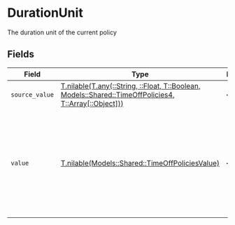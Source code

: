 # DurationUnit

The duration unit of the current policy


## Fields

| Field                                                                                                                                                      | Type                                                                                                                                                       | Required                                                                                                                                                   | Description                                                                                                                                                | Example                                                                                                                                                    |
| ---------------------------------------------------------------------------------------------------------------------------------------------------------- | ---------------------------------------------------------------------------------------------------------------------------------------------------------- | ---------------------------------------------------------------------------------------------------------------------------------------------------------- | ---------------------------------------------------------------------------------------------------------------------------------------------------------- | ---------------------------------------------------------------------------------------------------------------------------------------------------------- |
| `source_value`                                                                                                                                             | [T.nilable(T.any(::String, ::Float, T::Boolean, Models::Shared::TimeOffPolicies4, T::Array[::Object]))](../../models/shared/timeoffpoliciessourcevalue.md) | :heavy_minus_sign:                                                                                                                                         | N/A                                                                                                                                                        |                                                                                                                                                            |
| `value`                                                                                                                                                    | [T.nilable(Models::Shared::TimeOffPoliciesValue)](../../models/shared/timeoffpoliciesvalue.md)                                                             | :heavy_minus_sign:                                                                                                                                         | The unified value for the duration unit. If the provider does not specify this unit, the value will be set to unknown                                      | hours                                                                                                                                                      |